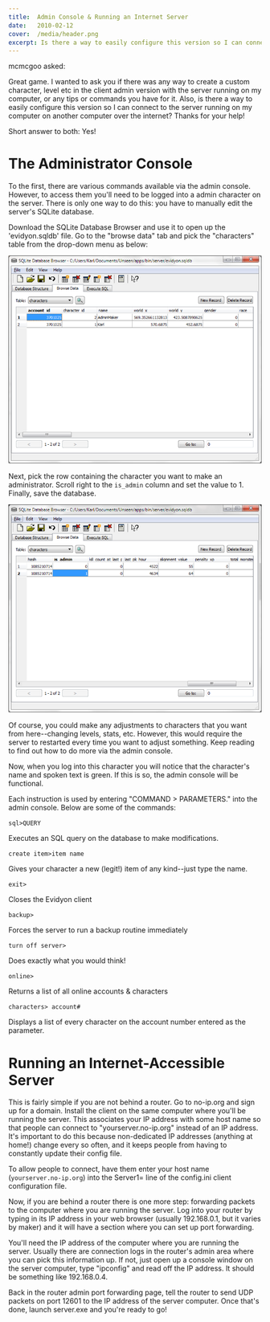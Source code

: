 ```yaml
---
title:  Admin Console & Running an Internet Server
date:   2010-02-12
cover:  /media/header.png
excerpt: Is there a way to easily configure this version so I can connect to the server running on my computer on another computer over the internet? Yes!
---
```

mcmcgoo asked:

Great game. I wanted to ask you if there was any way to create a custom character, level etc in the client admin version with the server running on my computer, or any tips or commands you have for it.  Also, is there a way to easily configure this version so I can connect to the server running on my computer on another computer over the internet? Thanks for your help!

Short answer to both: Yes!

# The Administrator Console

To the first, there are various commands available via the admin console. However, to access them you'll need to be logged into a admin character on the server. There is only one way to do this: you have to manually edit the server's SQLite database.

Download the SQLite Database Browser and use it to open up the 'evidyon.sqldb' file. Go to the "browse data" tab and pick the "characters" table from the drop-down menu as below:

![SQLite Characters Table](/media/sqlite-characters-table.png)

Next, pick the row containing the character you want to make an administrator. Scroll right to the `is_admin` column and set the value to 1. Finally, save the database.

![SQLite Characters Table is_admin](/media/sqlite-characters-table-is_admin.png)

Of course, you could make any adjustments to characters that you want from here--changing levels, stats, etc.  However, this would require the server to restarted every time you want to adjust something.  Keep reading to find out how to do more via the admin console.

Now, when you log into this character you will notice that the character's name and spoken text is green.  If this is so, the admin console will be functional.

Each instruction is used by entering "COMMAND > PARAMETERS." into the admin console.  Below are some of the commands:

```
sql>QUERY
```

Executes an SQL query on the database to make modifications.

```
create item>item name
```

Gives your character a new (legit!) item of any kind--just type the name.

```
exit>
```

Closes the Evidyon client

```
backup>
```

Forces the server to run a backup routine immediately

```
turn off server>
```

Does exactly what you would think!

```
online>
```

Returns a list of all online accounts & characters

```
characters> account#
```

Displays a list of every character on the account number entered as the parameter.

# Running an Internet-Accessible Server

This is fairly simple if you are not behind a router.  Go to no-ip.org and sign up for a domain.   Install the client on the same computer where you'll be running the server.  This associates your IP address with some host name so that people can connect to "yourserver.no-ip.org" instead of an IP address.  It's important to do this because non-dedicated IP addresses (anything at home!) change every so often, and it keeps people from having to constantly update their config file.

To allow people to connect, have them enter your host name (`yourserver.no-ip.org`) into the Server1= line of the config.ini client configuration file.

Now, if you are behind a router there is one more step:  forwarding packets to the computer where you are running the server.  Log into your router by typing in its IP address in your web browser (usually 192.168.0.1, but it varies by maker) and it will have a section where you can set up port forwarding.

You'll need the IP address of the computer where you are running the server.  Usually there are connection logs in the router's admin area where you can pick this information up.  If not, just open up a console window on the server computer, type "ipconfig" and read off the IP address.  It should be something like 192.168.0.4.

Back in the router admin port forwarding page, tell the router to send UDP packets on port 12601 to the IP address of the server computer.  Once that's done, launch server.exe and you're ready to go!